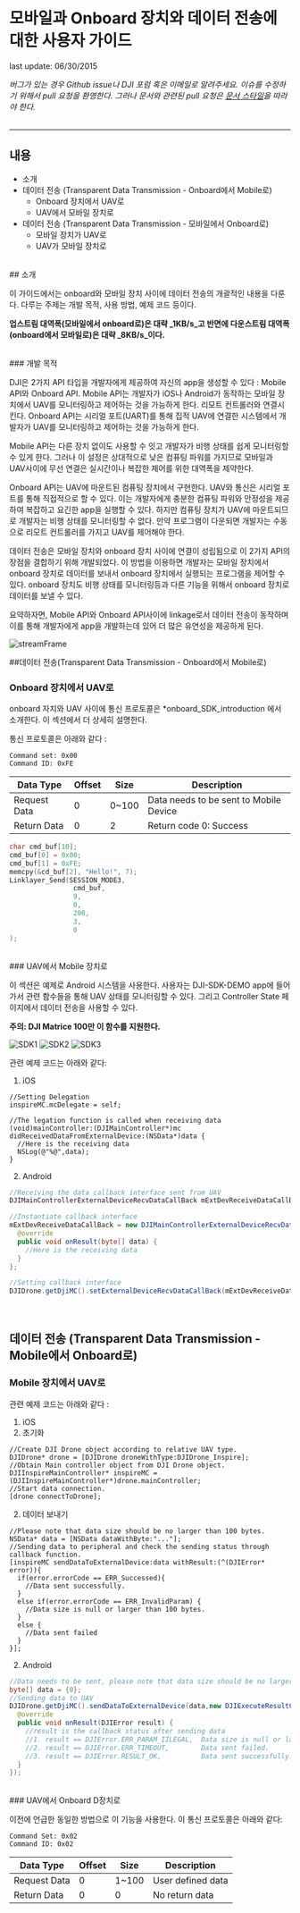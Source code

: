 # 모바일과 Onboard 장치와 데이터 전송에 대한 사용자 가이드

last update: 06/30/2015

*버그가 있는 경우 Github issue나 DJI 포럼 혹은 이메일로 알려주세요. 이슈를 수정하기 위해서 pull 요청을 환영한다. 그러나 문서와 관련된 pull 요청은 [문서 스타일](https://github.com/dji-sdk/onboard/issues/8#issuecomment-115976289)을 따라야 한다.*
<br>
<br>

---
## 내용

+ 소개
+ 데이터 전송 (Transparent Data Transmission - Onboard에서 Mobile로)
  + Onboard 장치에서 UAV로
  + UAV에서 모바일 장치로
+ 데이터 전송 (Transparent Data Transmission - 모바일에서 Onboard로)
  + 모바일 장치가 UAV로
  + UAV가 모바일 장치로
  
<br>
## 소개

이 가이드에서는 onboard와 모바일 장치 사이에 데이터 전송의 개괄적인 내용을 다룬다. 다루는 주제는 개발 목적, 사용 방법, 예제 코드 등이다.

**업스트림 대역폭(모바일에서 onboard로)은 대략 _1KB/s_고 반면에 다운스트림 대역폭(onboard에서 모바일로)은 대략 _8KB/s_이다.**

<br>
### 개발 목적

DJI은 2가지 API 타입을 개발자에게 제공하여 자신의 app을 생성할 수 있다 : Mobile API와 Onboard API. Mobile API는 개발자가 iOS나 Android가 동작하는 모바일 장치에서 UAV를 모니터링하고 제어하는 것을 가능하게 한다. 리모트 컨트롤러와 연결시킨다. Onboard API는 시리얼 포트(UART)를 통해 집적 UAV에 연결한 시스템에서 개발자가 UAV를 모니터링하고 제어하는 것을 가능하게 한다.

Mobile API는 다른 장치 없이도 사용할 수 잇고 개발자가 비행 상태를 쉽게 모니터링할 수 있게 한다. 그러나 이 설정은 상대적으로 낮은 컴퓨팅 파워를 가지므로 모바일과 UAV사이에 무선 연결은 실시간이나 복잡한 제어를 위한 대역폭을 제약한다.

Onboard API는 UAV에 마운트된 컴퓨팅 장치에서 구현한다. UAV와 통신은 시리얼 포트를 통해 직접적으로 할 수 있다. 이는 개발자에게 충분한 컴퓨팅 파워와 안정성을 제공하여 복잡하고 요긴한 app을 실행할 수 있다. 하지만 컴퓨팅 장치가 UAV에 마운트되므로 개발자는 비행 상태를 모니터링할 수 없다. 만약 프로그램이 다운되면 개발자는 수동으로 리모트 컨트롤러를 가지고 UAV를 제어해야 한다. 

데이터 전송은 모바일 장치와 onboard 장치 사이에 연결이 성립됨으로 이 2가지 API의 장점을 결합하기 위해 개발되었다. 이 방법을 이용하면 개발자는 모바일 장치에서 onboard 장치로 데이터를 보내서 onboard 장치에서 실행되는 프로그램을 제어할 수 있다. onboard 장치도 비행 상태를 모니터링등과 다른 기능을 위해서 onboard 장치로 데이터를 보낼 수 있다.

요약하자면, Mobile API와 Onboard API사이에 linkage로서 데이터 전송이 동작하며 이를 통해 개발자에게 app을 개발하는데 있어 더 많은 유연성을 제공하게 된다.

![streamFrame](Images/streamFrame.png)

##데이터 전송(Transparent Data Transmission - Onboard에서 Mobile로)

### Onboard 장치에서 UAV로

onboard 자치와 UAV 사이에 통신 프로토콜은 *onboard_SDK_introduction 에서 소개한다. 이 섹션에서 더 상세히 설명한다.

통신 프로토콜은 아래와 같다 :

    Command set: 0x00
    Command ID: 0xFE
 
 
|Data Type|Offset|Size|Description|
|---------|------|----|-----------|
|Request Data|0|0~100|Data needs to be sent to Mobile Device|
|Return Data|0|2| Return code 0: Success|

```c
char cmd_buf[10];
cmd_buf[0] = 0x00;
cmd_buf[1] = 0xFE;
memcpy(&cd_buf[2], "Hello!", 7);
Linklayer_Send(SESSION_MODE3,
                cmd_buf,
                9,
                0,
                200,
                3,
                0
);
```
<br>
### UAV에서 Mobile 장치로

이 섹션은 예제로 Android 시스템을 사용한다. 사용자는 DJI-SDK-DEMO app에 들어가서 관련 함수들을 통해 UAV 상태를 모니터링할 수 있다. 그리고 Controller State 페이지에서 데이터 전송을 사용할 수 있다.


**주의: DJI Matrice 100만 이 함수를 지원한다.**

![SDK1](Images/SDKDemoMain.png)
![SDK2](Images/SDKDemoRelative.png)
![SDK3](Images/SDKDemoTTI.png)

관련 예제 코드는 아래와 같다:

1. iOS
  ```cSharp
  //Setting Delegation
  inspireMC.mcDelegate = self;
  
  //The legation function is called when receiving data
  (void)mainController:(DJIMainController*)mc didReceivedDataFromExternalDevice:(NSData*)data {
    //Here is the receiving data
    NSLog(@"%@",data);
  }
  ```
  
2. Android
  ```java
  //Receiving the data callback interface sent from UAV
  DJIMainControllerExternalDeviceRecvDataCallBack mExtDevReceiveDataCallBack = null;
  
  //Instantiate callback interface
  mExtDevReceiveDataCallBack = new DJIMainControllerExternalDeviceRecvDataCallBack() {
    @override
    public void onResult(byte[] data) {
      //Here is the receiving data
    }
  };
  
  //Setting callback interface
  DJIDrone.getDjiMC().setExternalDeviceRecvDataCallBack(mExtDevReceiveDataCallBack);
  ```

<br>

## 데이터 전송 (Transparent Data Transmission - Mobile에서 Onboard로)

### Mobile 장치에서 UAV로

관련 예제 코드는 아래와 같다 :

1. iOS
  1. 초기화
  ```cSharp
  //Create DJI Drone object according to relative UAV type.
  DJIDrone* drone = [DJIDrone droneWithType:DJIDrone_Inspire];
  //Obtain Main controller object from DJI Drone object.
  DJIInspireMainController* inspireMC = (DJIInspireMainController*)drone.mainController;
  //Start data connection.
  [drone connectToDrone];
  ```
  2. 데이터 보내기
  ```cSharp
  //Please note that data size should be no larger than 100 bytes.
  NSData* data = [NSData dataWithByte:"..."];
  //Sending data to peripheral and check the sending status through callback function.
  [inspireMC sendDataToExternalDevice:data withResult:(^(DJIError* error)){
    if(error.errorCode == ERR_Successed){
      //Data sent successfully.
    }
    else if(error.errorCode == ERR_InvalidParam) {
      //Data size is null or larger than 100 bytes.
    }
    else {
      //Data sent failed
    }
  }];
  ```
  
2. Android
  ```java
  //Data needs to be sent, please note that data size should be no larger than 100 bytes.
  byte[] data = {0};
  //Sending data to UAV
  DJIDrone.getDjiMC().sendDataToExternalDevice(data,new DJIExecuteResultCallback(){
    @override
    public void onResult(DJIError result) {
      //result is the callback status after sending data
      //1. result == DJIError.ERR_PARAM_IILEGAL,  Data size is null or larger than 100 bytes.
      //2. result == DJIError.ERR_TIMEOUT,        Data sent failed.
      //3. result == DJIError.RESULT_OK,          Data sent successfully.
    }
  });
  ```

<br>
### UAV에서 Onboard D장치로

이전에 언급한 동일한 방법으로 이 기능을 사용한다. 이 통신 프로토콜은 아래와 같다:

    Command Set: 0x02
    Command ID: 0x02

|Data Type|Offset|Size|Description|
|---------|------|----|-----------|
|Request Data|0|1~100|User defined data|
|Return Data|0|0|No return data|
